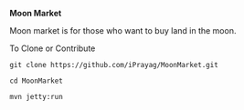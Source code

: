 <b>Moon Market</b>

Moon market is for those who want to buy land in the moon. 

To Clone or Contribute 

`git clone https://github.com/iPrayag/MoonMarket.git`

`cd MoonMarket`

`mvn jetty:run`

